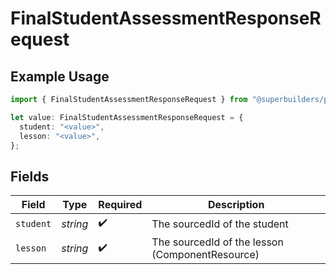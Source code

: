 # FinalStudentAssessmentResponseRequest

## Example Usage

```typescript
import { FinalStudentAssessmentResponseRequest } from "@superbuilders/powerpath/models/operations";

let value: FinalStudentAssessmentResponseRequest = {
  student: "<value>",
  lesson: "<value>",
};
```

## Fields

| Field                                           | Type                                            | Required                                        | Description                                     |
| ----------------------------------------------- | ----------------------------------------------- | ----------------------------------------------- | ----------------------------------------------- |
| `student`                                       | *string*                                        | :heavy_check_mark:                              | The sourcedId of the student                    |
| `lesson`                                        | *string*                                        | :heavy_check_mark:                              | The sourcedId of the lesson (ComponentResource) |